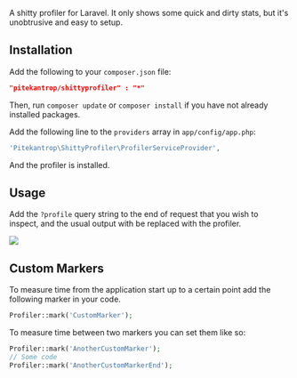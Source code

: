 A shitty profiler for Laravel. It only shows some quick and dirty stats, but it's unobtrusive and easy to setup.

## Installation

Add the following to your `composer.json` file:

```json
"pitekantrop/shittyprofiler" : "*"
```

Then, run `composer update` or `composer install` if you have not already installed packages.

Add the following line to the `providers` array in `app/config/app.php`:

```php
'Pitekantrop\ShittyProfiler\ProfilerServiceProvider',
```

And the profiler is installed.

## Usage

Add the `?profile` query string to the end of request that you wish to inspect, and the usual output with be replaced with the profiler.

![](http://i.imgur.com/NOfkXeT.png)

## Custom Markers

To measure time from the application start up to a certain point add the following marker in your code.

```php
Profiler::mark('CustomMarker');
```

To measure time between two markers you can set them like so:
```php
Profiler::mark('AnotherCustomMarker');
// Some code
Profiler::mark('AnotherCustomMarkerEnd');
```
